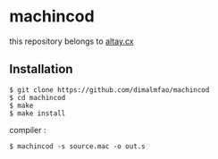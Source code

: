 # machincod
this repository belongs to [altay.cx](http://altay.cx/)

## Installation
```
$ git clone https://github.com/dimalmfao/machincod
$ cd machincod
$ make
$ make install
```

compiler :
```
$ machincod -s source.mac -o out.s
```
